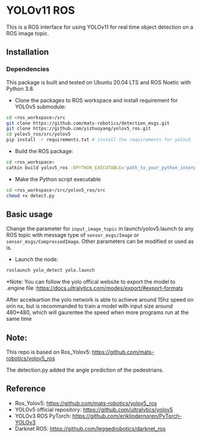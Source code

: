 # YOLOv11 ROS
This is a ROS interface for using YOLOv11 for real time object detection on a ROS image topic.

## Installation

### Dependencies
This package is built and tested on Ubuntu 20.04 LTS and ROS Noetic with Python 3.8.

* Clone the packages to ROS workspace and install requirement for YOLOv5 submodule:
```bash
cd <ros_workspace>/src
git clone https://github.com/mats-robotics/detection_msgs.git
git clone https://github.com/yizhuoyang/yolov5_ros.git
cd yolov5_ros/src/yolov5
pip install -r requirements.txt # install the requirements for yolov5
```
* Build the ROS package:
```bash
cd <ros_workspace>
catkin build yolov5_ros -DPYTHON_EXECUTABLE='path_to_your_python_interpreter' # build the ROS package
```
* Make the Python script executable 
```bash
cd <ros_workspace>/src/yolov5_ros/src
chmod +x detect.py
```

## Basic usage
Change the parameter for `input_image_topic` in launch/yolov5.launch to any ROS topic with message type of `sensor_msgs/Image` or `sensor_msgs/CompressedImage`. Other parameters can be modified or used as is.

* Launch the node:
```bash
roslaunch yolo_detect yolo.launch
```
*Note:
You can follow the yolo offical website to export the model to .engine file :https://docs.ultralytics.com/modes/export/#export-formats

After acceleartion the yolo network is able to achieve around 15hz speed on orin nx, but is recommanded to train a model with input size around 480*480, which will gaurentee the speed when more programs run at the same time

## Note:
This repo is based on Ros_Yolov5: https://github.com/mats-robotics/yolov5_ros

The detection.py added the angle prediction of the pedestrians.

## Reference
* Ros_Yolov5: https://github.com/mats-robotics/yolov5_ros
* YOLOv5 official repository: https://github.com/ultralytics/yolov5
* YOLOv3 ROS PyTorch: https://github.com/eriklindernoren/PyTorch-YOLOv3
* Darknet ROS: https://github.com/leggedrobotics/darknet_ros
